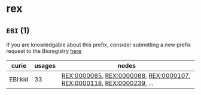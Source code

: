 # rex

## `EBI` (1)

If you are knowledgable about this prefix, consider submitting a new prefix
request to the Bioregistry [here](https://github.com/biopragmatics/bioregistry/issues/new?assignees=cthoyt&labels=New%2CPrefix&template=new-prefix.yml&title=%5BResource%5D%3A%20EBI)

| curie   |   usages | nodes                                                                                                                                                                                                                                                                                                      |
|---------|----------|------------------------------------------------------------------------------------------------------------------------------------------------------------------------------------------------------------------------------------------------------------------------------------------------------------|
| EBI:kid |       33 | [REX:0000085](http://purl.obolibrary.org/obo/REX_0000085), [REX:0000088](http://purl.obolibrary.org/obo/REX_0000088), [REX:0000107](http://purl.obolibrary.org/obo/REX_0000107), [REX:0000118](http://purl.obolibrary.org/obo/REX_0000118), [REX:0000239](http://purl.obolibrary.org/obo/REX_0000239), ... |

